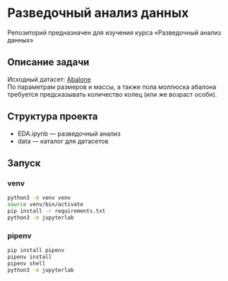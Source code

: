 # Разведочный анализ данных
Репозиторий предназначен для изучения курса «Разведочный анализ данных» 
## Описание задачи
Исходный датасет: [Abalone](https://github.com/aiedu-courses/stepik_eda_and_dev_tools/blob/main/datasets/abalone.csv)  
По параметрам размеров и массы, а также пола моллюска абалона требуется предсказывать количество колец (или же возраст особи).  
## Структура проекта
- EDA.ipynb — разведочный анализ
- data — каталог для датасетов
## Запуск
### venv
```bash
python3 -m venv venv
source venv/bin/activate
pip install -r requirements.txt
python3 -m jupyterlab
```
### pipenv
```bash
pip install pipenv
pipenv install
pipenv shell
python3 -m jupyterlab
```